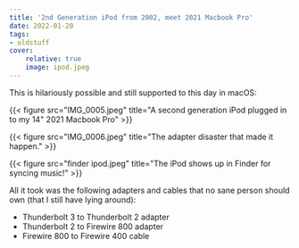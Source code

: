 ```yaml
---
title: '2nd Generation iPod from 2002, meet 2021 Macbook Pro'
date: 2022-01-20
tags:
- oldstuff
cover:
    relative: true
    image: ipod.jpeg
---
```

This is hilariously possible and still supported to this day in macOS:

{{< figure src="IMG_0005.jpeg" title="A second generation iPod plugged in to my 14\" 2021 Macbook Pro" >}}

{{< figure src="IMG_0006.jpeg" title="The adapter disaster that made it happen." >}}

{{< figure src="finder ipod.jpeg" title="The iPod shows up in Finder for syncing music!" >}}

All it took was the following adapters and cables that no sane person should own (that I still have lying around):
* Thunderbolt 3 to Thunderbolt 2 adapter
* Thunderbolt 2 to Firewire 800 adapter
* Firewire 800 to Firewire 400 cable